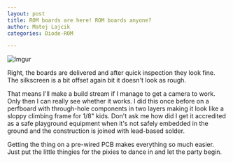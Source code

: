 ```yaml
---
layout: post
title: ROM boards are here! ROM boards anyone?
author: Matej Lajcik
categories: Diode-ROM

---
```


![Imgur](https://i.imgur.com/VY9Scoa.jpg)

Right, the boards are delivered and after quick inspection they look fine. The silkscreen is a bit offset again bit it doesn't look as rough.

That means I'll make a build stream if I manage to get a camera to work. Only then I can really see whether it works. I did this once before on a perfboard with through-hole components in two layers making it look like a sloppy climbing frame for 1/8" kids. Don't ask me how did I get it accredited as a safe playground equipment when it's not safely embedded in the ground and the construction is joined with lead-based solder.

Getting the thing on a pre-wired PCB makes everything so much easier. Just put the little thingies for the pixies to dance in and let the party begin.
